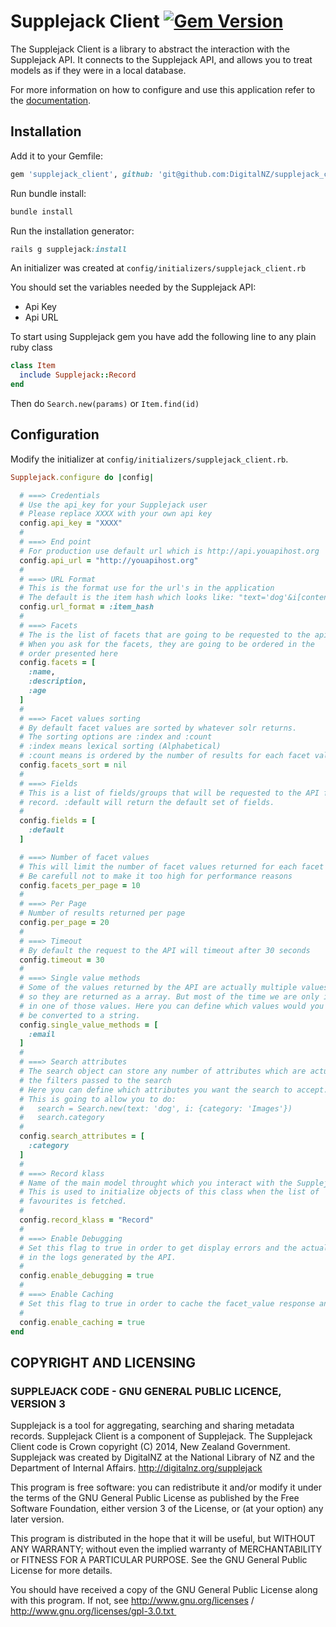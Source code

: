# Supplejack Client [![Gem Version](https://badge.fury.io/rb/supplejack_client.svg)](https://badge.fury.io/rb/supplejack_client)

The Supplejack Client is a library to abstract the interaction with the Supplejack API. It connects to the Supplejack API, and allows you to treat models as if they were in a local database.

For more information on how to configure and use this application refer to the [documentation](http://digitalnz.github.io/supplejack).

## Installation

Add it to your Gemfile:

```ruby
gem 'supplejack_client', github: 'git@github.com:DigitalNZ/supplejack_client.git'
```

Run bundle install:

```ruby
bundle install
```

Run the installation generator:

```ruby
rails g supplejack:install
```

An initializer was created at `config/initializers/supplejack_client.rb`

You should set the variables needed by the Supplejack API:
- Api Key
- Api URL

To start using Supplejack gem you have add the following line to any plain ruby class

```ruby
class Item
  include Supplejack::Record
end
```

Then do `Search.new(params)` or `Item.find(id)`

## Configuration

Modify the initializer at `config/initializers/supplejack_client.rb`.

```ruby
Supplejack.configure do |config|

  # ===> Credentials
  # Use the api_key for your Supplejack user
  # Please replace XXXX with your own api key
  config.api_key = "XXXX"
  #
  # ===> End point
  # For production use default url which is http://api.youapihost.org
  config.api_url = "http://youapihost.org"
  #
  # ===> URL Format
  # This is the format use for the url's in the application
  # The default is the item hash which looks like: "text='dog'&i[content_partner]=NLNZ&i[category]=Images"
  config.url_format = :item_hash
  #
  # ===> Facets
  # The is the list of facets that are going to be requested to the api
  # When you ask for the facets, they are going to be ordered in the
  # order presented here
  config.facets = [
    :name,
    :description,
    :age
  ]
  #
  # ===> Facet values sorting
  # By default facet values are sorted by whatever solr returns.
  # The sorting options are :index and :count
  # :index means lexical sorting (Alphabetical)
  # :count means is ordered by the number of results for each facet value
  config.facets_sort = nil
  #
  # ===> Fields
  # This is a list of fields/groups that will be requested to the API for every
  # record. :default will return the default set of fields.
  #
  config.fields = [
    :default
  ]

  # ===> Number of facet values
  # This will limit the number of facet values returned for each facet
  # Be carefull not to make it too high for performance reasons
  config.facets_per_page = 10
  #
  # ===> Per Page
  # Number of results returned per page
  config.per_page = 20
  #
  # ===> Timeout
  # By default the request to the API will timeout after 30 seconds
  config.timeout = 30
  #
  # ===> Single value methods
  # Some of the values returned by the API are actually multiple values
  # so they are returned as a array. But most of the time we are only intereseted
  # in one of those values. Here you can define which values would you like to
  # be converted to a string.
  config.single_value_methods = [
    :email
  ]
  #
  # ===> Search attributes
  # The search object can store any number of attributes which are actually
  # the filters passed to the search
  # Here you can define which attributes you want the search to accept.
  # This is going to allow you to do:
  #   search = Search.new(text: 'dog', i: {category: 'Images'})
  #   search.category
  #
  config.search_attributes = [
    :category
  ]
  #
  # ===> Record klass
  # Name of the main model throught which you interact with the Supplejack API
  # This is used to initialize objects of this class when the list of
  # favourites is fetched.
  #
  config.record_klass = "Record"
  #
  # ===> Enable Debugging
  # Set this flag to true in order to get display errors and the actual SOLR requests 
  # in the logs generated by the API.
  #
  config.enable_debugging = true
  #
  # ===> Enable Caching
  # Set this flag to true in order to cache the facet_value response and the search counts
  #
  config.enable_caching = true  
end
```

## COPYRIGHT AND LICENSING  

### SUPPLEJACK CODE - GNU GENERAL PUBLIC LICENCE, VERSION 3  

Supplejack is a tool for aggregating, searching and sharing metadata records. Supplejack Client is a component of Supplejack. The Supplejack Client code is Crown copyright (C) 2014, New Zealand Government. Supplejack was created by DigitalNZ at the National Library of NZ and the Department of Internal Affairs. http://digitalnz.org/supplejack

This program is free software: you can redistribute it and/or modify it under the terms of the GNU General Public License as published by the Free Software Foundation, either version 3 of the License, or (at your option) any later version.

This program is distributed in the hope that it will be useful, but WITHOUT ANY WARRANTY; without even the implied warranty of MERCHANTABILITY or FITNESS FOR A PARTICULAR PURPOSE. See the GNU General Public License for more details.

You should have received a copy of the GNU General Public License along with this program. If not, see http://www.gnu.org/licenses / http://www.gnu.org/licenses/gpl-3.0.txt 
